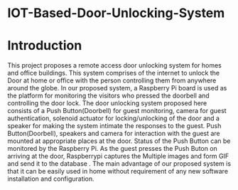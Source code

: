 # IOT-Based-Door-Unlocking-System
Introduction
============
This project proposes a remote access door unlocking system for homes and office buildings. This system comprises of the internet to unlock the Door at home or office with the person controlling them from anywhere around the globe. In our proposed system, a Raspberry Pi board is used as the platform for monitoring the visitors who pressed the doorbell and controlling the door lock. The door unlocking system proposed here consists of a Push Button(Doorbell)  for guest monitoring, camera for guest authentication, solenoid actuator for locking/unlocking of the door and a speaker for making the system intimate the responses to the guest. Push Button(Doorbell), speakers and camera for interaction with the guest are mounted at appropriate places at the door. Status of the Push Button can be monitored by the Raspberry Pi. As the guest presses the Push Buton on arriving at the door, Raspberrypi captures the Multiple images and form GIF and send it to the database . The main advantage of our proposed system is that it can be easily used in home without requirement of any new software installation and configuration.
